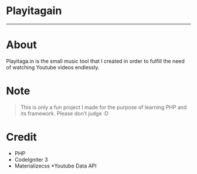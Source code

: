 # Playitagain
---
# About
Playitaga.in is the small music tool that I created in order to fulfill the need of watching Youtube videos endlessly.

# Note
> This is only a fun project I made for the purpose of learning PHP and its framework. Please don't judge :D

# Credit
* PHP
* CodeIgniter 3
* Materializecss
*Youtube Data API

